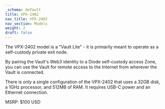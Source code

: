 ```yaml
---
_schema: default
title: VPX-2402
nav_title: VPX-2402
nav_section: Models
weight: 2
draft: false
---
```

The VPX-2402 model is a "Vault Lite" - it is primarily meant to operate as a self-custody private exit node.

By pairing the Vault's Web3 identity to a Diode self-custody access Zone, you can use the Vault for remote access to the Internet from wherever the Vault is connected.

There is only a single configuration of the VPX-2402 that uses a 32GB disk, a 1GHz processor, and 512MB of RAM. It requires USB-C power and an Ethernet connection.

MSRP: $100 USD